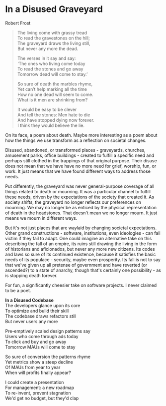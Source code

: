# In a Disused Graveyard

Robert Frost
> The living come with grassy tread <br>
> To read the gravestones on the hill; <br>
> The graveyard draws the living still, <br>
> But never any more the dead. <br>
> 
> The verses in it say and say: <br>
> ‘The ones who living come today <br>
> To read the stones and go away <br>
> Tomorrow dead will come to stay.’ <br>
> 
> So sure of death the marbles rhyme, <br>
> Yet can’t help marking all the time <br>
> How no one dead will seem to come. <br>
> What is it men are shrinking from? <br>
> 
> It would be easy to be clever <br>
> And tell the stones: Men hate to die <br>
> And have stopped dying now forever. <br>
> I think they would believe the lie. <br>

On its face, a poem about death.
Maybe more interesting as a poem about how the things we use transform as a reflection on societal changes.

Disused, abandoned, or transformed places - graveyards, churches, amusement parks, office buildings - created to fulfill a specific need and perhaps still clothed in the trappings of that original purpose.
Their disuse does not mean that we have have no more need for grief, worship, fun, or work. It just means that we have found different ways to address those needs.

Put differently, the graveyard was never general-purpose coverage of all things related to death or mourning.
It was a particular channel to fulfill these needs, driven by the expectations of the society that created it.
As society shifts, the graveyard no longer reflects our preferences on mourning. We may no longer be as enticed by the physical representation of death in the headstones. That doesn't mean we no longer mourn. It just means we mourn in different ways.

But it's not just places that are waylaid by changing societal expectations.
Other grand constructions - software, institutions, even ideologies - can fall victim if they fail to adapt.
One could imagine an alternative take on this describing the fall of an empire, its ruins still drawing the living in the form of historians and aficionados, but never any more new citizens.
Its codes and laws so sure of its continued existence, because it satisfies the basic needs of its populace - security, maybe even prosperity. 
Its fall is not to say that we've given up all pretense of government and have reverted (or ascended?) to a state of anarchy, though that's certainly one possibility - as is stopping death forever.

For fun, a significantly cheesier take on software projects. I never claimed to be a poet.

**In a Disused Codebase** <br>
The developers glance upon its core <br>
To optimize and build their skill <br>
The codebase draws refactors still <br>
But never users any more <br>

Pre-emptively scaled design patterns say <br>
Users who come through ads today <Br>
To click and buy and go away <br>
Tomorrow MAUs will come to stay <br>

So sure of conversion the patterns rhyme <br>
Yet metrics show a steep decline <br>
Of MAUs from year to year <br>
When will profits finally appear? <br>

I could create a presentation <br>
For management: a new roadmap <br>
To re-invent, prevent stagnation <br> 
We'd get no budget, but they'd clap <br>